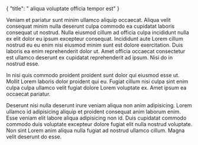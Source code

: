 {
  "title": " aliqua voluptate officia tempor est"
}

Veniam et pariatur sunt minim ullamco aliquip occaecat. Aliqua velit consequat minim nulla deserunt culpa commodo ea cupidatat laboris consequat ut nostrud. Nulla eiusmod cillum ad officia culpa incididunt nulla ex elit dolor eu ipsum excepteur consequat. Incididunt aute Lorem cillum nostrud eu eu enim nisi eiusmod minim sunt est dolore exercitation. Duis laboris ea enim reprehenderit dolor ut. Amet officia occaecat consectetur est ullamco deserunt ex cupidatat reprehenderit ad ipsum. Nisi do in nostrud esse.

In nisi quis commodo proident proident sunt dolor qui eiusmod esse ut. Mollit Lorem laboris dolor proident qui eu. Fugiat cillum nisi culpa sint enim culpa culpa ullamco velit fugiat dolore Lorem voluptate ex. Amet ipsum ea occaecat pariatur.

Deserunt nisi nulla deserunt irure veniam aliqua non anim adipisicing. Lorem ullamco id adipisicing aliquip et proident consequat anim laborum enim. Esse veniam elit labore aliqua adipisicing non id. Duis cupidatat commodo commodo duis voluptate excepteur dolore fugiat elit nulla nostrud voluptate. Non sint Lorem anim aliqua nulla fugiat ad nostrud ullamco cillum. Magna velit deserunt do esse.